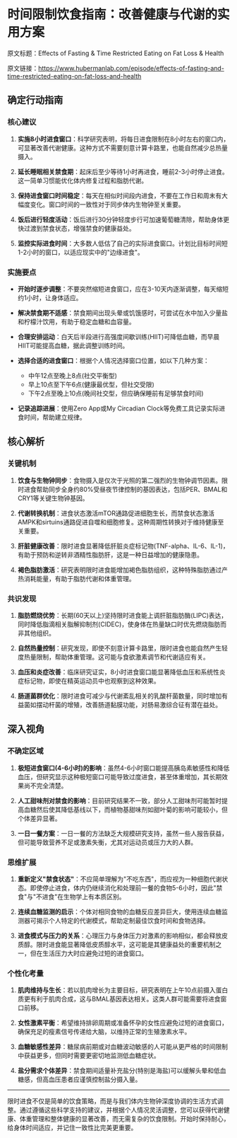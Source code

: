 # 时间限制饮食指南：改善健康与代谢的实用方案

原文标题：Effects of Fasting & Time Restricted Eating on Fat Loss & Health

原文链接：https://www.hubermanlab.com/episode/effects-of-fasting-and-time-restricted-eating-on-fat-loss-and-health

<YouTube videoId="7R3-3HR6-u4" />

## 确定行动指南

### 核心建议
1. **实施8小时进食窗口**：科学研究表明，将每日进食限制在8小时左右的窗口内，可显著改善代谢健康。这种方式不需要刻意计算卡路里，也能自然减少总热量摄入。
   
2. **延长睡眠相关禁食期**：起床后至少等待1小时再进食，睡前2-3小时停止进食。这一简单习惯能优化体内修复过程和脂肪代谢。

3. **保持进食窗口时间稳定**：每天在相似时间段内进食，不要在工作日和周末有大幅度变化。窗口时间的一致性对于同步体内生物钟至关重要。

4. **饭后进行轻度活动**：饭后进行30分钟轻度步行可加速葡萄糖清除，帮助身体更快过渡到禁食状态，增强禁食的健康益处。

5. **监控实际进食时间**：大多数人低估了自己的实际进食窗口。计划比目标时间短1-2小时的窗口，以适应现实中的"边缘进食"。

### 实施要点
- **开始时逐步调整**：不要突然缩短进食窗口，应在3-10天内逐渐调整，每天缩短约1小时，让身体适应。

- **解决禁食期不适感**：禁食期间出现头晕或饥饿感时，可尝试在水中加入少量盐和柠檬汁饮用，有助于稳定血糖和血容量。

- **合理安排运动**：白天后半段进行高强度间歇训练(HIIT)可降低血糖，而早晨HIIT可能提高血糖，据此调整训练时间。

- **选择合适的进食窗口**：根据个人情况选择窗口位置，如以下几种方案：
  * 中午12点至晚上8点(社交平衡型)
  * 早上10点至下午6点(健康最优型，但社交受限)
  * 下午2点至晚上10点(晚间社交型，但应确保睡前有足够禁食时间)

- **记录追踪进展**：使用Zero App或My Circadian Clock等免费工具记录实际进食时间，帮助建立规律。

## 核心解析

### 关键机制
1. **饮食与生物钟同步**：食物摄入是仅次于光照的第二强烈的生物钟调节因素。限时进食帮助同步全身约80%受昼夜节律控制的基因表达，包括PER、BMAL和CRY1等关键生物钟基因。

2. **代谢转换机制**：进食状态激活mTOR通路促进细胞生长，而禁食状态激活AMPK和sirtuins通路促进自噬和细胞修复。这种周期性转换对于维持健康至关重要。

3. **肝脏健康改善**：限时进食显著降低肝脏炎症标记物(TNF-alpha、IL-6、IL-1)，有助于预防和逆转非酒精性脂肪肝，这是一种日益增加的健康隐患。

4. **褐色脂肪激活**：研究表明限时进食能增加褐色脂肪组织，这种特殊脂肪通过产热消耗能量，有助于脂肪代谢和体重管理。

### 共识发现
1. **脂肪燃烧优势**：长期(60天以上)坚持限时进食能上调肝脏脂肪酶(LIPC)表达，同时降低脂滴相关脂解抑制剂(CIDEC)，使身体在热量缺口时优先燃烧脂肪而非其他组织。

2. **自然热量控制**：研究发现，即使不刻意计算卡路里，限时进食也能自然产生轻度热量限制，帮助体重管理。这可能与食欲激素调节和代谢适应有关。

3. **血压和炎症改善**：临床研究证实，8小时进食窗口能显著降低血压和系统性炎症标记物，即使在精英运动员中也观察到这种效果。

4. **肠道菌群优化**：限时进食可减少与代谢紊乱相关的乳酸杆菌数量，同时增加有益菌如摆动杆菌的增殖，改善肠道黏膜功能，对肠易激综合征有潜在益处。

## 深入视角

### 不确定区域
1. **极短进食窗口(4-6小时)的影响**：虽然4-6小时窗口能提高胰岛素敏感性和降低血压，但研究显示这种极短窗口可能导致过度进食，甚至体重增加，其长期效果尚不完全清楚。

2. **人工甜味剂对禁食的影响**：目前研究结果不一致，部分人工甜味剂可能暂时提高血糖然后使其降低基线以下，而植物基甜味剂如甜叶菊的影响可能较小，但个体差异显著。

3. **一日一餐方案**：一日一餐的方法缺乏大规模研究支持，虽然一些人报告获益，但可能导致营养不足或激素失衡，尤其对运动员或压力大的人群。

### 思维扩展
1. **重新定义"禁食状态"**：不应简单理解为"不吃东西"，而应视为一种细胞代谢状态。即使停止进食，体内仍继续消化和处理前一餐的食物5-6小时，因此"禁食"与"不进食"在生物学上有本质区别。

2. **连续血糖监测的启示**：个体对相同食物的血糖反应差异巨大，使用连续血糖监测器可揭示个人特定的代谢模式，帮助定制最佳饮食时间和食物选择。

3. **进食模式与压力的关系**：心理压力与身体压力对激素的影响相似，都会释放皮质醇。限时进食能显著降低皮质醇水平，这可能是其健康益处的重要机制之一，但在生活压力大时应避免过短的进食窗口。

### 个性化考量
1. **肌肉维持与生长**：若以肌肉增长为主要目标，研究表明在上午10点前摄入蛋白质更有利于肌肉合成，这与BMAL基因表达相关。这类人群可能需要将进食窗口前移。

2. **女性激素平衡**：希望维持排卵周期或准备怀孕的女性应避免过短的进食窗口，确保充足的瘦素信号传递给大脑，以维持正常的生殖激素水平。

3. **血糖敏感性差异**：糖尿病前期或对血糖波动敏感的人可能从更严格的时间限制中获益更多，但同时需要更密切地监测低血糖症状。

4. **盐分需求个体差异**：禁食期间适量补充盐分(特别是海盐)可以缓解头晕和低血糖感，但高血压患者应谨慎控制盐分摄入量。

---

限时进食不仅是简单的饮食策略，而是与我们体内生物钟深度协调的生活方式调整。通过遵循这些科学支持的建议，并根据个人情况灵活调整，您可以获得代谢健康、体重管理和整体健康的显著改善，而无需复杂的饮食限制。开始时保持耐心，给身体时间适应，并记住一致性比完美更重要。
